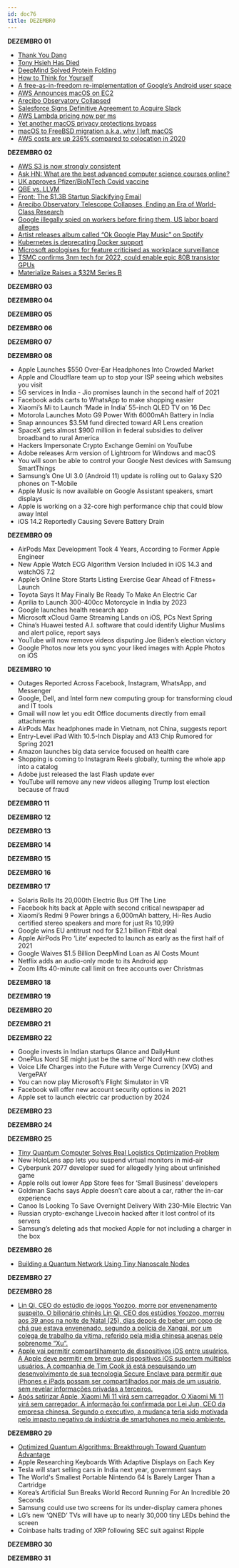 ```yaml
---
id: doc76
title: DEZEMBRO
---
```


**DEZEMBRO 01**

- [Thank You Dang](https://bit.ly/3q8R9xs)
- [Tony Hsieh Has Died](https://bit.ly/37ewm2K)
- [DeepMind Solved Protein Folding](https://bit.ly/2JtRcD6)
- [How to Think for Yourself](https://bit.ly/3lbts3C)
- [A free-as-in-freedom re-implementation of Google’s Android user space](https://bit.ly/2Hqjc6W)
- [AWS Announces macOS on EC2](https://bit.ly/3ljhc1a)
- [Arecibo Observatory Collapsed](https://bit.ly/3qklZTC)
- [Salesforce Signs Definitive Agreement to Acquire Slack](https://bit.ly/3lsV6cD)
- [AWS Lambda pricing now per ms](https://bit.ly/36oEn5T)
- [Yet another macOS privacy protections bypass](https://bit.ly/3lAKGb7)
- [macOS to FreeBSD migration a.k.a. why I left macOS](https://bit.ly/2VmzJzd)
- [AWS costs are up 236% compared to colocation in 2020](https://bit.ly/2HW8PuH)
 
 
**DEZEMBRO 02**

- [AWS S3 is now strongly consistent](https://bit.ly/37uk5Ho)
- [Ask HN: What are the best advanced computer science courses online?](https://bit.ly/3lvyBUe)
- [UK approves Pfizer/BioNTech Covid vaccine](https://bit.ly/3lyGSqC)
- [QBE vs. LLVM](https://bit.ly/2Jyrihp)
- [Front: The $1.3B Startup Slackifying Email](https://bit.ly/2Vmzvb8)
- [Arecibo Observatory Telescope Collapses, Ending an Era of World-Class Research](https://bit.ly/2VrRJZ0)
- [Google illegally spied on workers before firing them, US labor board alleges](https://bit.ly/3g0P7dN)
- [Artist releases album called “Ok Google Play Music” on Spotify](https://bit.ly/36xDd8h)
- [Kubernetes is deprecating Docker support](https://bit.ly/3qpGVJc)
- [Microsoft apologises for feature criticised as workplace surveillance](https://bit.ly/37pwKeY)
- [TSMC confirms 3nm tech for 2022, could enable epic 80B transistor GPUs](https://bit.ly/33Dbj8V)
- [Materialize Raises a $32M Series B](https://bit.ly/3g1dyI8)

**DEZEMBRO 03**

**DEZEMBRO 04**

**DEZEMBRO 05**

**DEZEMBRO 06**

**DEZEMBRO 07**

**DEZEMBRO 08**

- Apple Launches $550 Over-Ear Headphones Into Crowded Market
- Apple and Cloudflare team up to stop your ISP seeing which websites you visit
- 5G services in India - Jio promises launch in the second half of 2021
- Facebook adds carts to WhatsApp to make shopping easier
- Xiaomi’s Mi to Launch ‘Made in India’ 55-inch QLED TV on 16 Dec
- Motorola Launches Moto G9 Power With 6000mAh Battery in India
- Snap announces $3.5M fund directed toward AR Lens creation
- SpaceX gets almost $900 million in federal subsidies to deliver broadband to rural America
- Hackers Impersonate Crypto Exchange Gemini on YouTube
- Adobe releases Arm version of Lightroom for Windows and macOS
- You will soon be able to control your Google Nest devices with Samsung SmartThings
- Samsung’s One UI 3.0 (Android 11) update is rolling out to Galaxy S20 phones on T-Mobile
- Apple Music is now available on Google Assistant speakers, smart displays
- Apple is working on a 32-core high performance chip that could blow away Intel
- iOS 14.2 Reportedly Causing Severe Battery Drain

**DEZEMBRO 09**

- AirPods Max Development Took 4 Years, According to Former Apple Engineer
- New Apple Watch ECG Algorithm Version Included in iOS 14.3 and watchOS 7.2
- Apple’s Online Store Starts Listing Exercise Gear Ahead of Fitness+ Launch
- Toyota Says It May Finally Be Ready To Make An Electric Car
- Aprilia to Launch 300-400cc Motorcycle in India by 2023
- Google launches health research app
- Microsoft xCloud Game Streaming Lands on iOS, PCs Next Spring
- China’s Huawei tested A.I. software that could identify Uighur Muslims and alert police, report says
- YouTube will now remove videos disputing Joe Biden’s election victory
- Google Photos now lets you sync your liked images with Apple Photos on iOS

**DEZEMBRO 10**

- Outages Reported Across Facebook, Instagram, WhatsApp, and Messenger
- Google, Dell, and Intel form new computing group for transforming cloud and IT tools
- Gmail will now let you edit Office documents directly from email attachments
- AirPods Max headphones made in Vietnam, not China, suggests report
- Entry-Level iPad With 10.5-Inch Display and A13 Chip Rumored for Spring 2021
- Amazon launches big data service focused on health care
- Shopping is coming to Instagram Reels globally, turning the whole app into a catalog
- Adobe just released the last Flash update ever
- YouTube will remove any new videos alleging Trump lost election because of fraud

**DEZEMBRO 11**

**DEZEMBRO 12**

**DEZEMBRO 13**

**DEZEMBRO 14**

**DEZEMBRO 15**

**DEZEMBRO 16**

**DEZEMBRO 17**

- Solaris Rolls Its 20,000th Electric Bus Off The Line
- Facebook hits back at Apple with second critical newspaper ad
- Xiaomi’s Redmi 9 Power brings a 6,000mAh battery, Hi-Res Audio certified stereo speakers and more for just Rs 10,999
- Google wins EU antitrust nod for $2.1 billion Fitbit deal
- Apple AirPods Pro ‘Lite’ expected to launch as early as the first half of 2021
- Google Waives $1.5 Billion DeepMind Loan as AI Costs Mount
- Netflix adds an audio-only mode to its Android app
- Zoom lifts 40-minute call limit on free accounts over Christmas

**DEZEMBRO 18**

**DEZEMBRO 19**

**DEZEMBRO 20**

**DEZEMBRO 21**

**DEZEMBRO 22**

- Google invests in Indian startups Glance and DailyHunt
- OnePlus Nord SE might just be the same ol’ Nord with new clothes
- Voice Life Charges into the Future with Verge Currency (XVG) and VergePAY
- You can now play Microsoft’s Flight Simulator in VR
- Facebook will offer new account security options in 2021
- Apple set to launch electric car production by 2024

**DEZEMBRO 23**

**DEZEMBRO 24**

**DEZEMBRO 25**

- [Tiny Quantum Computer Solves Real Logistics Optimization Problem](https://scitechdaily.com/tiny-quantum-computer-solves-real-logistics-optimization-problem/)
- New HoloLens app lets you suspend virtual monitors in mid-air
- Cyberpunk 2077 developer sued for allegedly lying about unfinished game
- Apple rolls out lower App Store fees for ‘Small Business’ developers
- Goldman Sachs says Apple doesn’t care about a car, rather the in-car experience
- Canoo Is Looking To Save Overnight Delivery With 230-Mile Electric Van
- Russian crypto-exchange Livecoin hacked after it lost control of its servers
- Samsung’s deleting ads that mocked Apple for not including a charger in the box

**DEZEMBRO 26**

- [Building a Quantum Network Using Tiny Nanoscale Nodes](https://scitechdaily.com/building-a-quantum-network-using-tiny-nanoscale-nodes/)

**DEZEMBRO 27**

**DEZEMBRO 28**

- [Lin Qi, CEO do estúdio de jogos Yoozoo, morre por envenenamento suspeito. O bilionário chinês Lin Qi, CEO dos estúdios Yoozoo, morreu aos 39 anos na noite de Natal (25), dias depois de beber um copo de chá que estava envenenado, segundo a polícia de Xangai, por um colega de trabalho da vítima, referido pela mídia chinesa apenas pelo sobrenome “Xu”.](https://olhardigital.com.br/2020/12/28/games-e-consoles/lin-qi-ceo-do-estudio-de-jogos-yoozoo-morre-por-envenenamento-suspeito/)
- [Apple vai permitir compartilhamento de dispositivos iOS entre usuários. A Apple deve permitir em breve que dispositivos iOS suportem múltiplos usuários. A companhia de Tim Cook já está pesquisando um desenvolvimento de sua tecnologia Secure Enclave para permitir que iPhones e iPads possam ser compartilhados por mais de um usuário, sem revelar informações privadas a terceiros.](https://olhardigital.com.br/2020/12/28/noticias/apple-vai-permitir-compartilhamento-de-dispositivos-ios-entre-usuarios/)
- [Após satirizar Apple, Xiaomi Mi 11 virá sem carregador. O Xiaomi Mi 11 virá sem carregador. A informação foi confirmada por Lei Jun, CEO da empresa chinesa. Segundo o executivo, a mudança teria sido motivada pelo impacto negativo da indústria de smartphones no meio ambiente.](https://olhardigital.com.br/2020/12/28/noticias/depois-de-tirar-sarro-da-apple-xiaomi-mi-11-vira-sem-carregador/)

**DEZEMBRO 29**

- [Optimized Quantum Algorithms: Breakthrough Toward Quantum Advantage](https://scitechdaily.com/optimized-quantum-algorithms-breakthrough-toward-quantum-advantage/)
- Apple Researching Keyboards With Adaptive Displays on Each Key
- Tesla will start selling cars in India next year, government says
- The World's Smallest Portable Nintendo 64 Is Barely Larger Than a Cartridge
- Korea’s Artificial Sun Breaks World Record Running For An Incredible 20 Seconds
- Samsung could use two screens for its under-display camera phones
- LG’s new ‘QNED’ TVs will have up to nearly 30,000 tiny LEDs behind the screen
- Coinbase halts trading of XRP following SEC suit against Ripple

**DEZEMBRO 30**

**DEZEMBRO 31**
